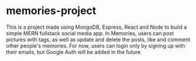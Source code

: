 # memories-project

This is a project made using MongoDB, Express, React and Node to build a simple MERN fullstack social media app.
In Memories, users can post pictures with tags, as well as update and delete the posts, like and comment other people's memories.
For now, users can login only by signing up with their emails, but Google Auth will be added in the future.
